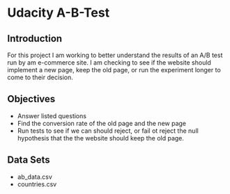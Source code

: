 #  Udacity A-B-Test
## Introduction
For this project I am working to better understand the results of an A/B test run by am e-commerce site. I am checking to see if the website should implement a new page, keep the old page, or run the experiment longer to come to their decision.
## Objectives
- Answer listed questions
-  Find the conversion rate of the old page and the new page
- Run tests to see if we can should reject, or fail ot reject the null hypothesis that the the website should keep the old page.
## Data Sets
- ab_data.csv
- countries.csv

